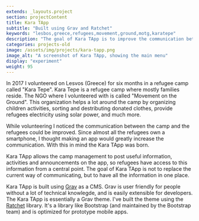 ```yaml
---
extends: _layouts.project
section: projectContent
title: Kara TApp
subtitle: "Built using Grav and Ratchet"
keywords: "lesbos,greece,refugees,movement,ground,motg,karatepe"
description: "The goal of Kara TApp is to improve the communication between the camp management and the refugees of the camp. The app is not in use right now."
categories: projects-old
image: /assets/img/projects/kara-tapp.png
image_alt: "A screenshot of Kara TApp, showing the main menu"
display: "experiment"
weight: 95
---
```


In 2017 I volunteered on Lesvos (Greece) for six months in a refugee camp called "Kara Tepe". Kara Tepe is a refugee camp where mostly families reside. The NGO where I volunteered with is called "Movement on the Ground". This organization helps a lot around the camp by organizing children activities, sorting and destributing donated clothes, provide refugees electricity using solar power, and much more.

While volunteering I noticed the communication between the camp and the refugees could be improved. Since almost all the refugees own a smartphone, I thought making an app would greatly increase the communication. With this in mind the Kara TApp was born.

Kara TApp allows the camp management to post useful information, activities and announcements on the app, so refugees have access to this information from a central point. The goal of Kara TApp is not to replace the current way of communicating, but to have all the information in one place.

Kara TApp is built using <a href="https://getgrav.org/" target="_blank">Grav</a> as a CMS. Grav is user friendly for people without a lot of technical knowlegde, and is easily extensible for developers. The Kara TApp is essentially a Grav theme. I've built the theme using the <a href="http://goratchet.com/" target="_blank">Ratchet</a> library. It's a library like Bootstrap (and maintained by the Bootstrap team) and is optimized for prototype mobile apps. 
